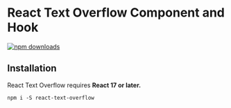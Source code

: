 React Text Overflow Component and Hook
=========================


[![npm downloads](https://img.shields.io/npm/dm/react-text-overflow.svg?style=flat-square)](https://www.npmjs.com/package/react-text-overflow)


## Installation
React Text Overflow requires **React 17 or later.**

```
npm i -S react-text-overflow
```
